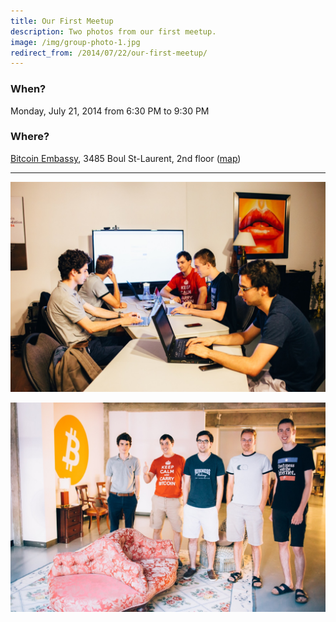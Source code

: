 ```yaml
---
title: Our First Meetup
description: Two photos from our first meetup.
image: /img/group-photo-1.jpg
redirect_from: /2014/07/22/our-first-meetup/
---
```


### When?
Monday, July 21, 2014 from 6:30 PM to 9:30 PM

### Where?
[Bitcoin Embassy](https://bitcoinembassy.ca/about-us/), 3485 Boul St-Laurent, 2nd floor ([map](https://goo.gl/maps/BfhfcmsDp8G2))

---

![First meetup](/img/meetup.jpg)

![First group photo](/img/group-photo-1.jpg)
